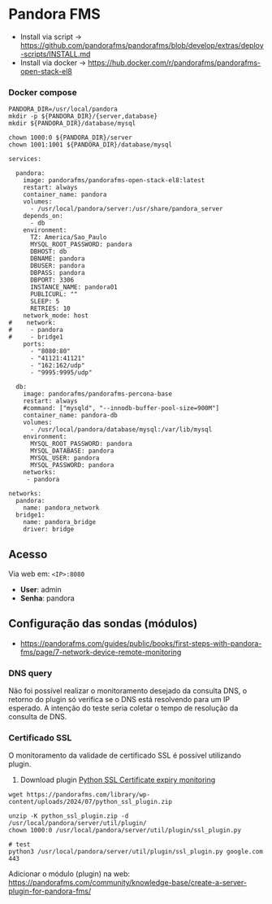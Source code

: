 # Pandora FMS

* Install via script -> https://github.com/pandorafms/pandorafms/blob/develop/extras/deploy-scripts/INSTALL.md
* Install via docker -> https://hub.docker.com/r/pandorafms/pandorafms-open-stack-el8


### Docker compose

```
PANDORA_DIR=/usr/local/pandora
mkdir -p ${PANDORA_DIR}/{server,database}
mkdir ${PANDORA_DIR}/database/mysql

chown 1000:0 ${PANDORA_DIR}/server
chown 1001:1001 ${PANDORA_DIR}/database/mysql
```

```
services:

  pandora:
    image: pandorafms/pandorafms-open-stack-el8:latest
    restart: always
    container_name: pandora
    volumes:
      - /usr/local/pandora/server:/usr/share/pandora_server
    depends_on:
      - db
    environment:
      TZ: America/Sao_Paulo
      MYSQL_ROOT_PASSWORD: pandora
      DBHOST: db
      DBNAME: pandora
      DBUSER: pandora
      DBPASS: pandora
      DBPORT: 3306
      INSTANCE_NAME: pandora01
      PUBLICURL: ""
      SLEEP: 5
      RETRIES: 10
    network_mode: host
#    network:
#     - pandora
#     - bridge1
    ports:
      - "8080:80"
      - "41121:41121"
      - "162:162/udp"
      - "9995:9995/udp"

  db:
    image: pandorafms/pandorafms-percona-base
    restart: always
    #command: ["mysqld", "--innodb-buffer-pool-size=900M"]
    container_name: pandora-db
    volumes:
      - /usr/local/pandora/database/mysql:/var/lib/mysql
    environment:
      MYSQL_ROOT_PASSWORD: pandora
      MYSQL_DATABASE: pandora
      MYSQL_USER: pandora
      MYSQL_PASSWORD: pandora
    networks:
     - pandora

networks:
  pandora:
    name: pandora_network
  bridge1:
    name: pandora_bridge
    driver: bridge
```


## Acesso
Via web em: `<IP>:8080`
* **User**: admin
* **Senha**: pandora


## Configuração das sondas (módulos)
* https://pandorafms.com/guides/public/books/first-steps-with-pandora-fms/page/7-network-device-remote-monitoring

### DNS query
Não foi possível realizar o monitoramento desejado da consulta DNS, o retorno do plugin só verifica se o DNS está resolvendo para um IP esperado. A intenção do teste seria coletar o tempo de resolução da consulta de DNS.


### Certificado SSL
O monitoramento da validade de certificado SSL é possível utilizando plugin.

1. Download plugin [Python SSL Certificate expiry monitoring](https://pandorafms.com/library/python-ssl-certificate-expiry-monitoring/)

```
wget https://pandorafms.com/library/wp-content/uploads/2024/07/python_ssl_plugin.zip

unzip -K python_ssl_plugin.zip -d /usr/local/pandora/server/util/plugin/
chown 1000:0 /usr/local/pandora/server/util/plugin/ssl_plugin.py

# test
python3 /usr/local/pandora/server/util/plugin/ssl_plugin.py google.com 443
```

Adicionar o módulo (plugin) na web: https://pandorafms.com/community/knowledge-base/create-a-server-plugin-for-pandora-fms/
